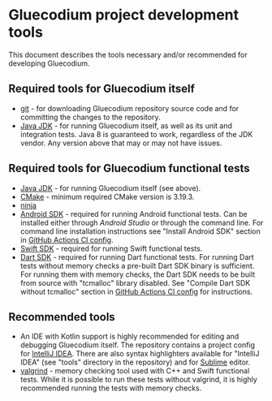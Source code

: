 Gluecodium project development tools
====================================

This document describes the tools necessary and/or recommended for developing Gluecodium.

Required tools for Gluecodium itself
------------------------------------

* [git](https://git-scm.com/book/en/v2/Getting-Started-Installing-Git) - for downloading Gluecodium repository source
  code and for committing the changes to the repository.
* [Java JDK](https://openjdk.java.net/install/index.html) - for running Gluecodium itself, as well as its unit and
  integration tests. Java 8 is guaranteed to work, regardless of the JDK vendor. Any version above that may or may not
  have issues.

Required tools for Gluecodium functional tests
----------------------------------------------

* [Java JDK](https://openjdk.java.net/install/index.html) - for running Gluecodium itself (see above).
* [CMake](https://cmake.org/install/) - minimum required CMake version is 3.19.3.
* [ninja](https://github.com/ninja-build/ninja/wiki/Pre-built-Ninja-packages)
* [Android SDK](https://developer.android.com/about/versions/11/setup-sdk) - required for running Android functional
  tests. Can be installed either through *Android Studio* or through the command line. For command line installation
  instructions see "Install Android SDK" section in 
  [GitHub Actions CI config](../../.github/workflows/functional-tests.yml).
* [Swift SDK](https://swift.org/download/#releases) - required for running Swift functional tests.
* [Dart SDK](https://dart.dev/get-dart) - required for running Dart functional tests. For running Dart tests without
  memory checks a pre-built Dart SDK binary is sufficient. For running them with memory checks, the Dart SDK needs to be
  built from source with "tcmalloc" library disabled. See "Compile Dart SDK without tcmalloc" section in
  [GitHub Actions CI config](../../.github/workflows/functional-tests.yml) for instructions.

Recommended tools
-----------------

* An IDE with Kotlin support is highly recommended for editing and debugging Gluecodium itself. The repository contains
  a project config for [IntelliJ IDEA](https://www.jetbrains.com/idea/download/). There are also syntax highlighters
  available for "IntelliJ IDEA" (see "tools" directory in the repository) and for
  [Sublime](https://github.com/Hsilgos/GluecodiumSyntax) editor.
* [valgrind](https://www.valgrind.org/) - memory checking tool used with C++ and Swift functional tests. While it is
  possible to run these tests without valgrind, it is highly recommended running the tests with memory checks.
